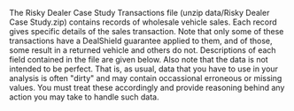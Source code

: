 The Risky Dealer Case Study Transactions file (unzip data/Risky Dealer Case Study.zip) contains records of wholesale vehicle sales. Each record gives specific details of the sales transaction. Note that only some of these transactions have a DealShield guarantee applied to them, and of those, some result in a returned vehicle and others do not. Descriptions of each field contained in the file are given below. Also note that the data is not intended to be perfect. That is, as usual, data that you have to use in your analysis is often "dirty" and may contain occassional erroneous or missing values. You must treat these accordingly and provide reasoning behind any action you may take to handle such data. 
